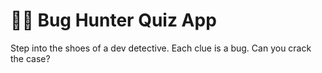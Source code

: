 # 🕵‍♂ Bug Hunter Quiz App
Step into the shoes of a dev detective.
Each clue is a bug. Can you crack the case?